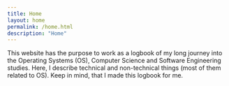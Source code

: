 ```yaml
---
title: Home
layout: home
permalink: /home.html
description: "Home"
---
```


This website has the purpose to work as a logbook of my long journey into the
Operating Systems (OS), Computer Science and Software Engineering studies.
Here, I describe technical and non-technical things (most of them related to
OS). Keep in mind, that I made this logbook for me.
